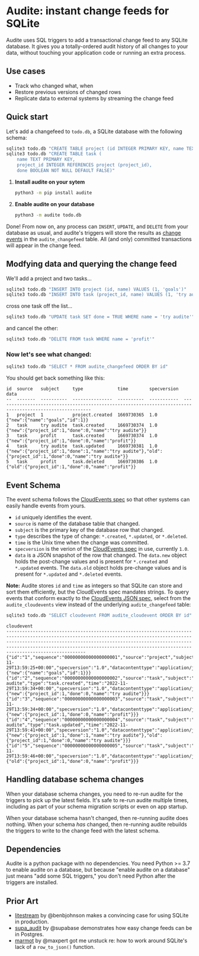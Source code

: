 # Audite: instant change feeds for SQLite

Audite uses SQL triggers to add a transactional change feed to any SQLite
database. It gives you a totally-ordered audit history of all changes to your
data, without touching your application code or running an extra process.

## Use cases
- Track who changed what, when
- Restore previous versions of changed rows
- Replicate data to external systems by streaming the change feed

## Quick start

Let's add a changefeed to `todo.db`, a SQLite database with the following schema:

```sh
sqlite3 todo.db "CREATE TABLE project (id INTEGER PRIMARY KEY, name TEXT)"
sqlite3 todo.db "CREATE TABLE task (
    name TEXT PRIMARY KEY,
    project_id INTEGER REFERENCES project (project_id),
    done BOOLEAN NOT NULL DEFAULT FALSE)"
```

1. **Install audite on your sytem**
    ```sh
    python3 -m pip install audite
    ```
2. **Enable audite on your database**
    ```sh
    python3 -m audite todo.db
    ```

Done! From now on, any process can `INSERT`, `UPDATE`, and `DELETE` from your
database as usual, and audite's triggers will store the results as [change
events](#event-schema) in the `audite_changefeed` table. All (and only)
committed transactions will appear in the change feed.

## Modfying data and querying the change feed

We'll add a project and two tasks...

```sh
sqlite3 todo.db "INSERT INTO project (id, name) VALUES (1, 'goals')"
sqlite3 todo.db "INSERT INTO task (project_id, name) VALUES (1, 'try audite'), (1, 'profit')"
```

cross one task off the list...
```sh
sqlite3 todo.db "UPDATE task SET done = TRUE WHERE name = 'try audite'"
```

and cancel the other:
```sh
sqlite3 todo.db "DELETE FROM task WHERE name = 'profit'"
```

### Now let's see what changed:
```sh
sqlite3 todo.db "SELECT * FROM audite_changefeed ORDER BY id"
```

You should get back something like this:
```
id  source   subject     type             time        specversion  data                                                                                                     
--  -------  ----------  ---------------  ----------  -----------  ---------------------------------------------------------------------------------------------------------
1   project  1           project.created  1669730365  1.0          {"new":{"name":"goals","id":1}}                                                                          
2   task     try audite  task.created     1669730374  1.0          {"new":{"project_id":1,"done":0,"name":"try audite"}}                                                    
3   task     profit      task.created     1669730374  1.0          {"new":{"project_id":1,"done":0,"name":"profit"}}                                                        
4   task     try audite  task.updated     1669730381  1.0          {"new":{"project_id":1,"done":1,"name":"try audite"},"old":{"project_id":1,"done":0,"name":"try audite"}}
5   task     profit      task.deleted     1669730386  1.0          {"old":{"project_id":1,"done":0,"name":"profit"}}                                                        
```

## Event Schema
The event schema follows the [CloudEvents
spec](https://github.com/cloudevents/spec) so that other systems can easily
handle events from yours.

- `id` uniquely identifies the event.
- `source` is name of the database table that changed.
- `subject` is the primary key of the database row that changed.
- `type` describes the type of change: `*.created`, `*.updated`, or `*.deleted`.
- `time` is the Unix time when the change was committed.
- `specversion` is the verion of the [CloudEvents spec](https://github.com/cloudevents/spec) in use, currently `1.0`.
- `data` is a JSON snapshot of the row that changed. The `data.new` object holds the post-change values and is present for `*.created` and `*.updated` events. The `data.old` object holds pre-change values and is present for `*.updated` and `*.deleted` events.

**Note:** Audite stores `id` and `time` as integers so that SQLite can store
and sort them efficiently, but the CloudEvents spec mandates strings. To query
events that conform exactly to the [CloudEvents JSON
spec](https://github.com/cloudevents/spec/blob/v1.0.2/cloudevents/formats/json-format.md),
select from the `audite_cloudevents` view instead of the underlying
`audite_changefeed` table:

```sh
sqlite3 todo.db "SELECT cloudevent FROM audite_cloudevent ORDER BY id"
```
```
cloudevent                                                                                                                                                                                                                                                                                                            
----------------------------------------------------------------------------------------------------------------------------------------------------------------------------------------------------------------------------------------------------------------------------------------------------------------------
{"id":"1","sequence":"00000000000000000001","source":"project","subject":"1","type":"project.created","time":"2022-11-29T13:59:25+00:00","specversion":"1.0","datacontenttype":"application/json","data":{"new":{"name":"goals","id":1}}}                                                                             
{"id":"2","sequence":"00000000000000000002","source":"task","subject":"try audite","type":"task.created","time":"2022-11-29T13:59:34+00:00","specversion":"1.0","datacontenttype":"application/json","data":{"new":{"project_id":1,"done":0,"name":"try audite"}}}                                                    
{"id":"3","sequence":"00000000000000000003","source":"task","subject":"profit","type":"task.created","time":"2022-11-29T13:59:34+00:00","specversion":"1.0","datacontenttype":"application/json","data":{"new":{"project_id":1,"done":0,"name":"profit"}}}                                                            
{"id":"4","sequence":"00000000000000000004","source":"task","subject":"try audite","type":"task.updated","time":"2022-11-29T13:59:41+00:00","specversion":"1.0","datacontenttype":"application/json","data":{"new":{"project_id":1,"done":1,"name":"try audite"},"old":{"project_id":1,"done":0,"name":"try audite"}}}
{"id":"5","sequence":"00000000000000000005","source":"task","subject":"profit","type":"task.deleted","time":"2022-11-29T13:59:46+00:00","specversion":"1.0","datacontenttype":"application/json","data":{"old":{"project_id":1,"done":0,"name":"profit"}}}                                                            
```

## Handling database schema changes
When your database schema changes, you need to re-run audite for the triggers to
pick up the latest fields. It's safe to re-run audite multiple times, including
as part of your schema migration scripts or even on app startup.

When your database schema hasn't changed, then re-running audite does nothing.
When your schema _has_ changed, then re-running audite rebuilds the triggers to
write to the change feed with the latest schema.

## Dependencies
Audite is a python package with no dependencies. You need Python >= 3.7 to
enable audite on a database, but because "enable audite on a database" just
means "add some SQL triggers," you don't need Python after the triggers are
installed.


## Prior Art
- [litestream](https://litestream.io/blog/why-i-built-litestream/) by
  @benbjohnson makes a convincing case for using SQLite in production.
- [supa_audit](https://github.com/supabase/supa_audit) by @supabase
  demonstrates how easy change feeds can be in Postgres.
- [marmot](https://github.com/maxpert/marmot) by @maxpert got me unstuck re:
  how to work around SQLite's lack of a `row_to_json()` function.
